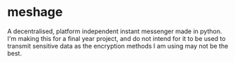 # meshage
A decentralised, platform independent instant messenger made in python.
I'm making this for a final year project, and do not intend for it to be used to transmit sensitive data as the encryption methods I am using may not be the best.